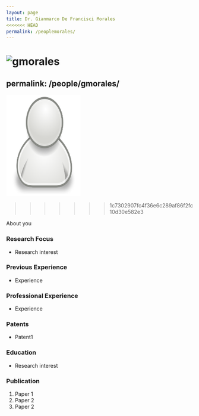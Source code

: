 ```yaml
---
layout: page
title: Dr. Gianmarco De Francisci Morales
<<<<<<< HEAD
permalink: /peoplemorales/
---
```

![gmorales](/peoplemorales/small.png)
=======
permalink: /people/gmorales/
---
![gmorales](/people/gmorales/small.png)
>>>>>>> 1c7302907fc4f36e6c289af86f2fc10d30e582e3


About you

### Research Focus
- Research interest 


### Previous Experience
- Experience


### Professional Experience
- Experience


### Patents
- Patent1


### Education
- Research interest 


### Publication 
1. Paper 1
2. Paper 2
3. Paper 2




